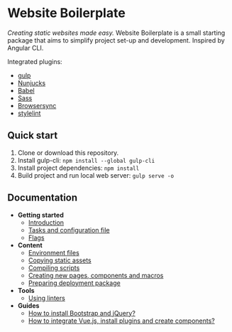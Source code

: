 # Website Boilerplate
*Creating static websites made easy.* Website Boilerplate is a small starting package
that aims to simplify project set-up and development. Inspired by Angular CLI.

Integrated plugins:
* [gulp](https://gulpjs.com)
* [Nunjucks](https://mozilla.github.io/nunjucks/)
* [Babel](https://babeljs.io)
* [Sass](https://sass-lang.com)
* [Browsersync](https://browsersync.io)
* [stylelint](https://stylelint.io)

## Quick start
1. Clone or download this repository.
2. Install gulp-cli: `npm install --global gulp-cli`
3. Install project dependencies: `npm install`
4. Build project and run local web server: `gulp serve -o`

## Documentation
* **Getting started**
  * [Introduction](blob/master/docs/introduction.md)
  * [Tasks and configuration file](blob/master/docs/tasks.md)
  * [Flags](blob/master/docs/flags.md)
* **Content**
  * [Environment files]()
  * [Copying static assets]()
  * [Compiling scripts]()
  * [Creating new pages, components and macros]()
  * [Preparing deployment package]()
* **Tools**
  * [Using linters]()
* **Guides**
  * [How to install Bootstrap and jQuery?]()
  * [How to integrate Vue.js, install plugins and create components?]()
